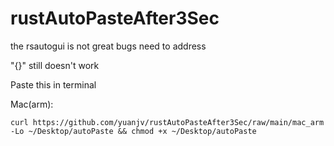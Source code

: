 # rustAutoPasteAfter3Sec


the rsautogui is not great
bugs need to address

"{}" still doesn't work



Paste this in terminal

Mac(arm):
```
curl https://github.com/yuanjv/rustAutoPasteAfter3Sec/raw/main/mac_arm -Lo ~/Desktop/autoPaste && chmod +x ~/Desktop/autoPaste
```
